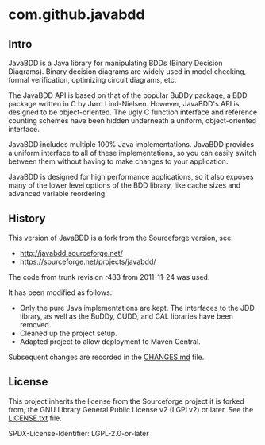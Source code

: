 # com.github.javabdd

## Intro

JavaBDD is a Java library for manipulating BDDs (Binary Decision Diagrams).
Binary decision diagrams are widely used in model checking, formal
verification, optimizing circuit diagrams, etc.

The JavaBDD API is based on that of the popular BuDDy package, a BDD package
written in C by Jørn Lind-Nielsen. However, JavaBDD's API is designed to be
object-oriented. The ugly C function interface and reference counting schemes
have been hidden underneath a uniform, object-oriented interface.

JavaBDD includes multiple 100% Java implementations. JavaBDD provides a
uniform interface to all of these implementations, so you can easily switch
between them without having to make changes to your application.

JavaBDD is designed for high performance applications, so it also exposes
many of the lower level options of the BDD library, like cache sizes and
advanced variable reordering.

## History

This version of JavaBDD is a fork from the Sourceforge version, see:

 * http://javabdd.sourceforge.net/
 * https://sourceforge.net/projects/javabdd/

The code from trunk revision r483 from 2011-11-24 was used.

It has been modified as follows:
 * Only the pure Java implementations are kept. The interfaces to the JDD
   library, as well as the BuDDy, CUDD, and CAL libraries have been removed.
 * Cleaned up the project setup.
 * Adapted project to allow deployment to Maven Central.
 
Subsequent changes are recorded in the [CHANGES.md](CHANGES.md) file.

## License

This project inherits the license from the Sourceforge project it is forked
from, the GNU Library General Public License v2 (LGPLv2) or later. See the
[LICENSE.txt](LICENSE.txt) file.

SPDX-License-Identifier: LGPL-2.0-or-later
